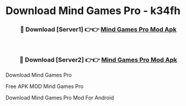 # Download Mind Games Pro - k34fh



<div align="center">
<h3>🔴 Download [Server1] 👉👉 <a href="https://momento.my/?title=Mind_Games_Pro">Mind Games Pro Mod Apk</a></h3><br>

<h3>🔴 Download [Server2] 👉👉 <a href="https://momento.my/?title=Mind_Games_Pro">Mind Games Pro Mod Apk</a></h3>
</div>



Download Mind Games Pro 

Free APK MOD Mind Games Pro 

Download Mind Games Pro Mod For Android
